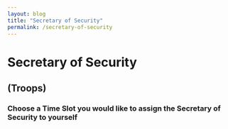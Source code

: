 ```yaml
---
layout: blog
title: "Secretary of Security"
permalink: /secretary-of-security
---
```

# Secretary of Security
## (Troops)
### Choose a Time Slot you would like to assign the Secretary of Security to yourself



